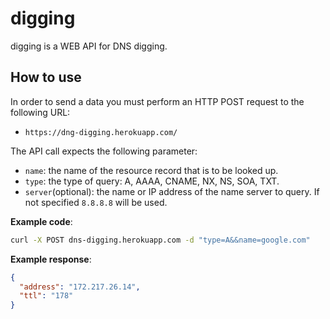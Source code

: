 # digging

digging is a WEB API for DNS digging.

## How to use

In order to send a data you must perform an HTTP POST request to the following URL:

- `https://dng-digging.herokuapp.com/`

The API call expects the following parameter:

- `name`: the name of the resource record that is to be looked up.
- `type`: the type of query: A, AAAA, CNAME, NX, NS, SOA, TXT.
- `server`(optional): the name or IP address of the name server to query. If not specified `8.8.8.8` will be used.

**Example code**:

```sh
curl -X POST dns-digging.herokuapp.com -d "type=A&&name=google.com"
```

**Example response**:

```json
{
  "address": "172.217.26.14",
  "ttl": "178"
}
```
